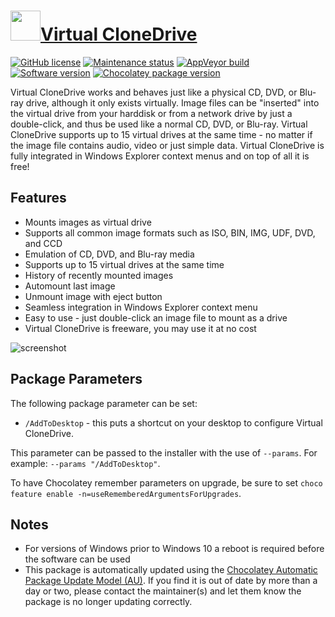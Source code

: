 # [<img src="https://cdn.jsdelivr.net/gh/dgalbraith/chocolatey-packages@035d53ae4064356b41c51a5397ff1cba8a9c409f/icons/virtualclonedrive.png" width="48" height="48"/>Virtual CloneDrive](https://chocolatey.org/packages/virtualclonedrive)

[![GitHub license](https://img.shields.io/badge/license-Proprietary-grey)](http://www.elby.ch/download/SetupVirtualCloneDrive5.xml)
[![Maintenance status](https://img.shields.io/badge/maintained%3F-yes-green.svg)](https://github.com/dgalbraith/chocolatey-packages/graphs/commit-activity)
[![AppVeyor build](https://img.shields.io/appveyor/ci/dgalbraith/chocolatey-packages)](https://ci.appveyor.com/project/dgalbraith/chocolatey-packages)
[![Software version](https://img.shields.io/badge/Source-v5.5.1.0-blue)](https://www.elby.ch/en/products/vcd.html)
[![Chocolatey package version](https://img.shields.io/chocolatey/v/virtualclonedrive?label=Chocolatey)](https://chocolatey.org/packages/virtualclonedrive)

Virtual CloneDrive works and behaves just like a physical CD, DVD, or Blu-ray drive, although it only exists virtually.
Image files can be "inserted" into the virtual drive from your harddisk or from a network drive by just a double-click,
and thus be used like a normal CD, DVD, or Blu-ray. Virtual CloneDrive supports up to 15 virtual drives at the same
time - no matter if the image file contains audio, video or just simple data. Virtual CloneDrive is fully integrated in
Windows Explorer context menus and on top of all it is free!

## Features

* Mounts images as virtual drive
* Supports all common image formats such as ISO, BIN, IMG, UDF, DVD, and CCD
* Emulation of CD, DVD, and Blu-ray media
* Supports up to 15 virtual drives at the same time
* History of recently mounted images
* Automount last image
* Unmount image with eject button
* Seamless integration in Windows Explorer context menu
* Easy to use - just double-click an image file to mount as a drive
* Virtual CloneDrive is freeware, you may use it at no cost

![screenshot](https://cdn.jsdelivr.net/gh/dgalbraith/chocolatey-packages@035d53ae4064356b41c51a5397ff1cba8a9c409f/automatic/virtualclonedrive/screenshot.png)

## Package Parameters

The following package parameter can be set:

* `/AddToDesktop` - this puts a shortcut on your desktop to configure Virtual CloneDrive.

This parameter can be passed to the installer with the use of `--params`.
For example: `--params "/AddToDesktop"`.

To have Chocolatey remember parameters on upgrade, be sure to set `choco feature enable -n=useRememberedArgumentsForUpgrades`.

## Notes

* For versions of Windows prior to Windows 10 a reboot is required before the software can be used
* This package is automatically updated using the [Chocolatey Automatic Package Update Model (AU)](https://github.com/majkinetor/au/blob/master/README.md).
  If you find it is out of date by more than a day or two, please contact the maintainer(s) and let them know the package is no longer updating correctly.
